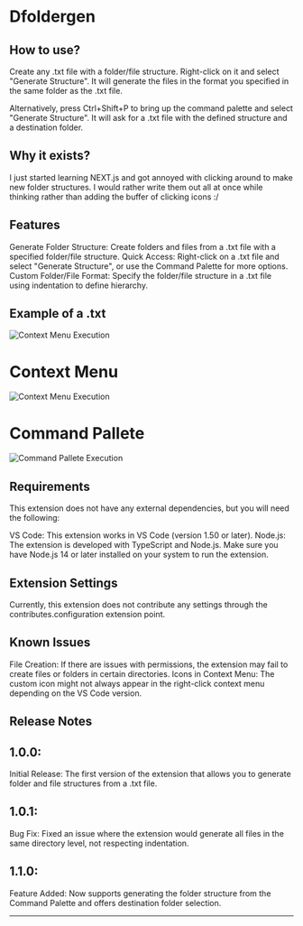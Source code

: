 # Dfoldergen 

## How to use?
Create any .txt file with a folder/file structure. Right-click on it and select "Generate Structure". It will generate the files in the format you specified in the same folder as the .txt file.

Alternatively, press Ctrl+Shift+P to bring up the command palette and select "Generate Structure". It will ask for a .txt file with the defined structure and a destination folder.

## Why it exists?
I just started learning NEXT.js and got annoyed with clicking around to make new folder structures. I would rather write them out all at once while thinking rather than adding the buffer of clicking icons :/

## Features
Generate Folder Structure: Create folders and files from a .txt file with a specified folder/file structure.
Quick Access: Right-click on a .txt file and select "Generate Structure", or use the Command Palette for more options.
Custom Folder/File Format: Specify the folder/file structure in a .txt file using indentation to define hierarchy.

## Example of a .txt

![Context Menu Execution](https://github.com/DeeLaw-01/Dfoldergen/blob/main/images/FolderStructure.png?raw=true)



# Context Menu

![Context Menu Execution](https://github.com/DeeLaw-01/Dfoldergen/blob/main/images/ContextMenu.png?raw=true)

# Command Pallete
![Command Pallete Execution](https://github.com/DeeLaw-01/Dfoldergen/blob/main/images/CommandPallete.png?raw=true)


## Requirements

This extension does not have any external dependencies, but you will need the following:

VS Code: This extension works in VS Code (version 1.50 or later).
Node.js: The extension is developed with TypeScript and Node.js. Make sure you have Node.js 14 or later installed on your system to run the extension.

## Extension Settings

Currently, this extension does not contribute any settings through the contributes.configuration extension point.

## Known Issues

File Creation: If there are issues with permissions, the extension may fail to create files or folders in certain directories.
Icons in Context Menu: The custom icon might not always appear in the right-click context menu depending on the VS Code version.

## Release Notes

## 1.0.0:
Initial Release: The first version of the extension that allows you to generate folder and file structures from a .txt file.
## 1.0.1:
Bug Fix: Fixed an issue where the extension would generate all files in the same directory level, not respecting indentation.
## 1.1.0:
Feature Added: Now supports generating the folder structure from the Command Palette and offers destination folder selection.

---

